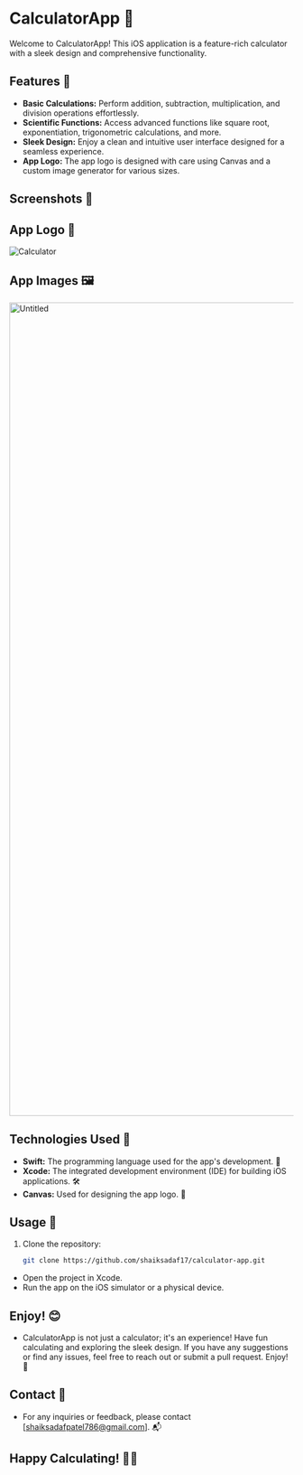 # CalculatorApp 🧮

Welcome to CalculatorApp! This iOS application is a feature-rich calculator with a sleek design and comprehensive functionality.

## Features 🌟

- **Basic Calculations:** Perform addition, subtraction, multiplication, and division operations effortlessly.
- **Scientific Functions:** Access advanced functions like square root, exponentiation, trigonometric calculations, and more.
- **Sleek Design:** Enjoy a clean and intuitive user interface designed for a seamless experience.
- **App Logo:** The app logo is designed with care using Canvas and a custom image generator for various sizes.

## Screenshots 📸

<!-- Add screenshots here if available -->

## App Logo 🎨

![Calculator](https://github.com/Shaiksadaf17/Calculator1733/assets/121873557/d2aedcc9-3338-443a-8be3-236fa9b6f32b)


## App Images 🖼️

<img width="1440" alt="Untitled" src="https://github.com/Shaiksadaf17/Calculator1733/assets/121873557/9d04043e-1c61-4163-9e96-7173228a8df9">

## Technologies Used 🚀

- **Swift:** The programming language used for the app's development. 🦄
- **Xcode:** The integrated development environment (IDE) for building iOS applications. 🛠️
- **Canvas:** Used for designing the app logo. 🎨

## Usage 🚀

1. Clone the repository:

   ```bash
   git clone https://github.com/shaiksadaf17/calculator-app.git
-  Open the project in Xcode.
- Run the app on the iOS simulator or a physical device.
## Enjoy! 😊

- CalculatorApp is not just a calculator; it's an experience! Have fun calculating and exploring the sleek design. If you have any suggestions or find any issues, feel free to reach out or submit a pull request. Enjoy! 🎉

## Contact 📧

- For any inquiries or feedback, please contact [shaiksadafpatel786@gmail.com]. 📬

## Happy Calculating! 🧮✨

